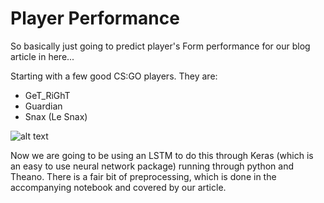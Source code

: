 # Player Performance

So basically just going to predict player's Form performance for our blog article in here...

Starting with a few good CS:GO players. They are:

* GeT_RiGhT
* Guardian
* Snax (Le Snax)

![alt text](http://www.thecivilian.co.nz/wp-content/uploads/2013/05/Le-Snak-300x225.jpg "Le Snax")


Now we are going to be using an LSTM to do this through Keras (which is an easy to use neural network package) running through python and Theano. There is a fair bit of preprocessing, which is done in the accompanying notebook and covered by our article.


